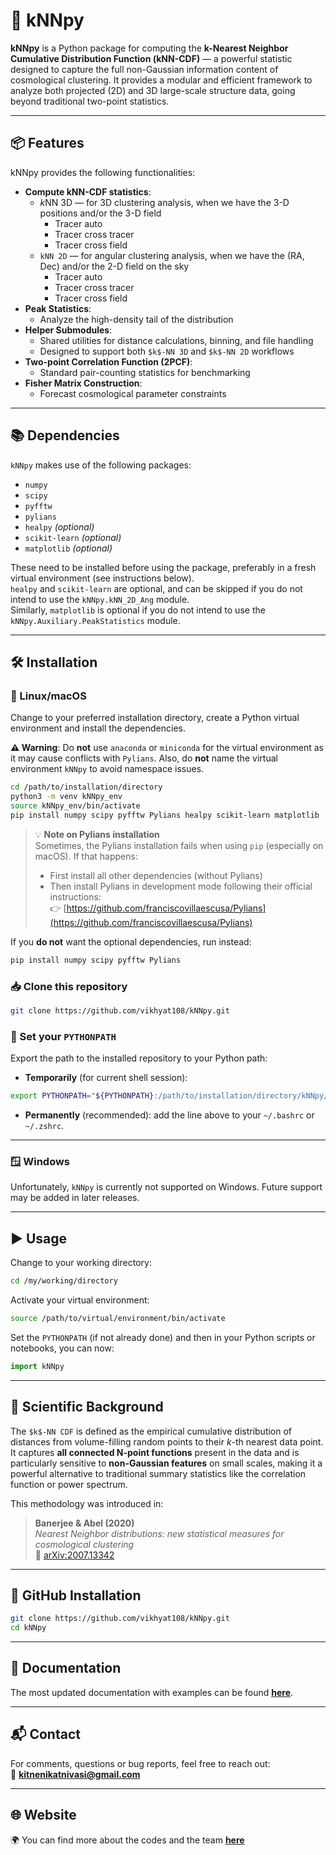 # 🚀 kNNpy

**kNNpy** is a Python package for computing the **k-Nearest Neighbor Cumulative Distribution Function (kNN-CDF)** — a powerful statistic designed to capture the full non-Gaussian information content of cosmological clustering. It provides a modular and efficient framework to analyze both projected (2D) and 3D large-scale structure data, going beyond traditional two-point statistics.

---

## 📦 Features

kNNpy provides the following functionalities:

- **Compute kNN-CDF statistics**:
  - $k$NN 3D — for 3D clustering analysis, when we have the 3-D positions and/or the 3-D field    
    - Tracer auto  
    - Tracer cross tracer  
    - Tracer cross field
  - `kNN 2D` — for angular clustering analysis, when we have the (RA, Dec) and/or the 2-D field on the sky   
    - Tracer auto  
    - Tracer cross tracer  
    - Tracer cross field
- **Peak Statistics**:
  - Analyze the high-density tail of the distribution  
- **Helper Submodules**:
  - Shared utilities for distance calculations, binning, and file handling  
  - Designed to support both `$k$-NN 3D` and `$k$-NN 2D` workflows
- **Two-point Correlation Function (2PCF)**:
  - Standard pair-counting statistics for benchmarking  
- **Fisher Matrix Construction**:
  - Forecast cosmological parameter constraints  

---

## 📚 Dependencies

`kNNpy` makes use of the following packages:

- `numpy`
- `scipy`
- `pyfftw`
- `pylians`
- `healpy` *(optional)*
- `scikit-learn` *(optional)*
- `matplotlib` *(optional)*

These need to be installed before using the package, preferably in a fresh virtual environment (see instructions below).  
`healpy` and `scikit-learn` are optional, and can be skipped if you do not intend to use the `kNNpy.kNN_2D_Ang` module.  
Similarly, `matplotlib` is optional if you do not intend to use the `kNNpy.Auxiliary.PeakStatistics` module.

---

## 🛠 Installation

### 🐧 Linux/macOS

Change to your preferred installation directory, create a Python virtual environment and install the dependencies.

**⚠️ Warning**: Do **not** use `anaconda` or `miniconda` for the virtual environment as it may cause conflicts with `Pylians`. Also, do **not** name the virtual environment `kNNpy` to avoid namespace issues.

```bash
cd /path/to/installation/directory
python3 -m venv kNNpy_env
source kNNpy_env/bin/activate
pip install numpy scipy pyfftw Pylians healpy scikit-learn matplotlib
```

> 💡 **Note on Pylians installation**  
> Sometimes, the Pylians installation fails when using `pip` (especially on macOS). If that happens:
>
> - First install all other dependencies (without Pylians)
> - Then install Pylians in development mode following their official instructions:  
> 👉 [https://github.com/franciscovillaescusa/Pylians](https://github.com/franciscovillaescusa/Pylians)

If you **do not** want the optional dependencies, run instead:

```bash
pip install numpy scipy pyfftw Pylians
```

### 📥 Clone this repository

```bash
git clone https://github.com/vikhyat108/kNNpy.git
```

### 🧭 Set your `PYTHONPATH`

Export the path to the installed repository to your Python path:

- **Temporarily** (for current shell session):

```bash
export PYTHONPATH="${PYTHONPATH}:/path/to/installation/directory/kNNpy/"
```

- **Permanently** (recommended): add the line above to your `~/.bashrc` or `~/.zshrc`.

---

### 🪟 Windows

Unfortunately, `kNNpy` is currently not supported on Windows. Future support may be added in later releases.

---

## ▶️ Usage

Change to your working directory:

```bash
cd /my/working/directory
```

Activate your virtual environment:

```bash
source /path/to/virtual/environment/bin/activate
```

Set the `PYTHONPATH` (if not already done) and then in your Python scripts or notebooks, you can now:

```python
import kNNpy
```

---

## 🔬 Scientific Background

The `$k$-NN CDF` is defined as the empirical cumulative distribution of distances from volume-filling random points to their *k*-th nearest data point. It captures **all connected N-point functions** present in the data and is particularly sensitive to **non-Gaussian features** on small scales, making it a powerful alternative to traditional summary statistics like the correlation function or power spectrum.

This methodology was introduced in:

> **Banerjee & Abel (2020)**  
> *Nearest Neighbor distributions: new statistical measures for cosmological clustering*  
> 📄 [arXiv:2007.13342](https://arxiv.org/abs/2007.13342)

---

## 📂 GitHub Installation

```bash
git clone https://github.com/vikhyat108/kNNpy.git
cd kNNpy
```

---

## 📘 Documentation

The most updated documentation with examples can be found [**here**](https://github.com/vikhyat108/kNNpy/tree/main/pdoc_Documentation/index.html).

---

## 📬 Contact

For comments, questions or bug reports, feel free to reach out:  
📧 **kitnenikatnivasi@gmail.com**

---

## 🌐 Website

🌍 You can find more about the codes and the team [**here**](https://kitnenikatnivasi.github.io)

